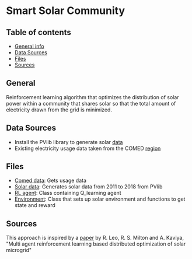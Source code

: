 # Smart Solar Community

## Table of contents
* [General info](#general-info)
* [Data Sources](#technologies)
* [Files](#files)
* [Sources](#setup)

## General
Reinforcement learning algorithm that optimizes the distribution of solar power within a community that shares solar so that the total amount of electricity drawn from the grid is minimized. 

## Data Sources
* Install the PVlib library to generate solar [data](https://pvlib-python.readthedocs.io/en/latest/introtutorial.html)
* Existing electricity usage data taken from the COMED [region](https://www.kaggle.com/robikscube/hourly-energy-consumption)

## Files
* [Comed data](get_comed_data.py): Gets usage data
* [Solar data](get_solar_data.py): Generates solar data from 2011 to 2018 from PVlib
* [RL agent](Q_learning.py): Class containing Q_learning agent
* [Environment](solor_power_env.py): Class that sets up solar environment and functions to get state and reward


## Sources
This approach is inspired by a [paper](https://www.researchgate.net/publication/283653856_Multi_agent_reinforcement_learning_based_distributed_optimization_of_solar_microgrid) by R. Leo, R. S. Milton and A. Kaviya, "Multi agent reinforcement learning based distributed optimization of solar microgrid"
